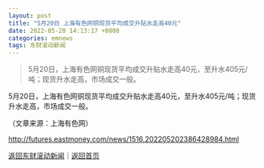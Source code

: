 ```yaml
---
layout: post
title: "5月20日 上海有色网铜现货平均成交升贴水走高40元"
date: 2022-05-20 14:13:17 +0800
categories: emnews
tags: 东财滚动新闻
---
```

> 5月20日，上海有色网铜现货平均成交升贴水走高40元，至升水405元/吨；现货升水走高，市场成交一般。

<p>5月20日，上海有色网铜现货平均成交升贴水走高40元，至升水405元/吨；现货升水走高，市场成交一般。 </p><p class="em_media">（文章来源：上海有色网）</p>

<http://futures.eastmoney.com/news/1516,202205202386428984.html>

[返回东财滚动新闻](//finews.withounder.com/emnews/)｜[返回首页](//finews.withounder.com/)